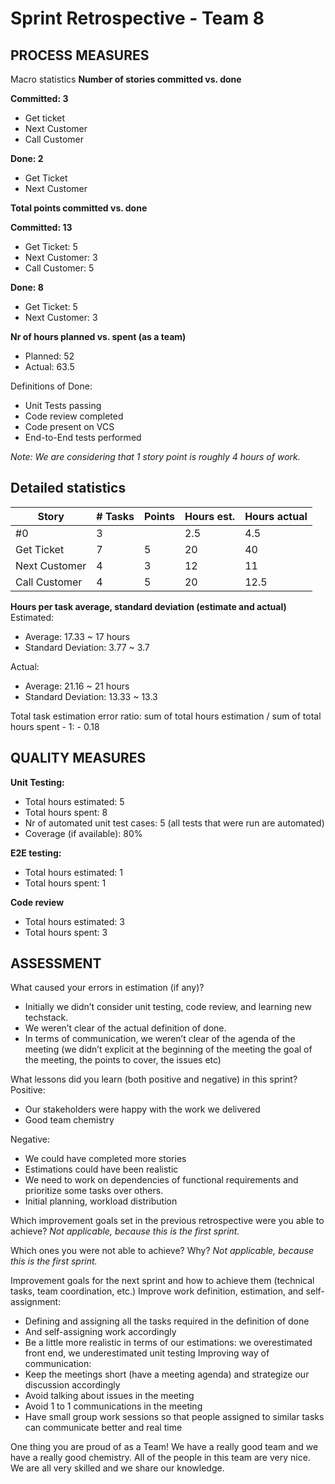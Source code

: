 # Sprint Retrospective - Team 8

## PROCESS MEASURES
Macro statistics
**Number of stories committed vs. done**


**Committed: 3**
- Get ticket
- Next Customer
- Call Customer


**Done: 2**
- Get Ticket
- Next Customer 

**Total points committed vs. done**

**Committed: 13**
- Get Ticket: 5
- Next Customer: 3
- Call Customer: 5

**Done: 8**
- Get Ticket: 5
- Next Customer: 3

**Nr of hours planned vs. spent (as a team)**
- Planned: 52
- Actual: 63.5

Definitions of Done:
- Unit Tests passing
- Code review completed
- Code present on VCS
- End-to-End tests performed

*Note: We are considering that 1 story point is roughly 4 hours of work.*

## Detailed statistics
| Story | # Tasks | Points | Hours est. | Hours actual | 
|--------|---------|--------|------------|--------------| 
| #0 | 3| | 2.5|4.5 | 
| Get Ticket |7 |5 | 20 | 40 |
|Next Customer| 4 | 3 | 12 | 11|
|Call Customer | 4 | 5 | 20 | 12.5|

**Hours per task average, standard deviation (estimate and actual)**
Estimated:
- Average: 17.33 ~ 17 hours
- Standard Deviation: 3.77 ~ 3.7

Actual:
- Average: 21.16 ~ 21 hours
- Standard Deviation: 13.33 ~ 13.3

Total task estimation error ratio: sum of total hours estimation / sum of total hours spent - 1: - 0.18

## QUALITY MEASURES
**Unit Testing:**
- Total hours estimated: 5
- Total hours spent: 8
- Nr of automated unit test cases: 5 (all tests that were run are automated)
- Coverage (if available): 80%

**E2E testing:**
- Total hours estimated: 1
- Total hours spent: 1

**Code review**

- Total hours estimated: 3
- Total hours spent: 3

## ASSESSMENT
What caused your errors in estimation (if any)?
- Initially we didn’t consider unit testing, code review, and learning new techstack. 
- We weren’t clear of the actual definition of done.
- In terms of communication, we weren’t clear of the agenda of the meeting (we didn’t explicit at the beginning of the meeting the goal of the meeting, the points to cover, the issues etc)


What lessons did you learn (both positive and negative) in this sprint?
Positive: 
- Our stakeholders were happy with the work we delivered
- Good team chemistry

Negative: 
- We could have completed more stories
- Estimations could have been realistic
- We need to work on dependencies of functional requirements and prioritize some tasks over others.
- Initial planning, workload distribution


Which improvement goals set in the previous retrospective were you able to achieve?
*Not applicable, because this is the first sprint.*

Which ones you were not able to achieve? Why?
*Not applicable, because this is the first sprint.*

Improvement goals for the next sprint and how to achieve them (technical tasks, team coordination, etc.)
Improve work definition, estimation, and self-assignment:

- Defining and assigning all the tasks required in the definition of done
- And self-assigning work accordingly 
- Be a little more realistic in terms of our estimations: we overestimated front end, we underestimated unit testing
Improving way of communication: 
- Keep the meetings short (have a meeting agenda) and strategize our discussion accordingly
- Avoid talking about issues in the meeting
- Avoid 1 to 1 communications in the meeting
- Have small group work sessions so that people assigned to similar tasks can communicate better and real time

One thing you are proud of as a Team!
We have a really good team and we have a really good chemistry. All of the people in this team are very nice. We are all very skilled and we share our knowledge. 
